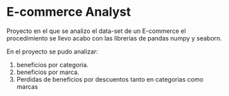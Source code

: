 # E-commerce Analyst

Proyecto en el que se analizo el data-set de un E-commerce 
el procedimiento se llevo acabo con las librerias de pandas 
numpy y seaborn.

En el proyecto se pudo analizar:

1) beneficios por categoria.
2) beneficios por marca.
3) Perdidas de beneficios por descuentos tanto en categorias como marcas 
